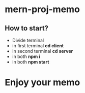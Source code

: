 # mern-proj-memo

## How to start?

- Divide terminal
- in first terminal **cd client** 
- in second terminal **cd server**
- in both **npm i**
- in both **npm start**

# Enjoy your memo
